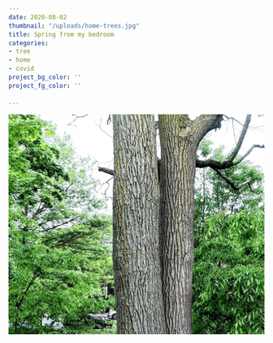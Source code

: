 ```yaml
---
date: 2020-08-02
thumbnail: "/uploads/home-trees.jpg"
title: Spring from my bedroom
categories:
- tree
- home
- covid
project_bg_color: ''
project_fg_color: ''

---
```

![](/uploads/home-trees.jpg)